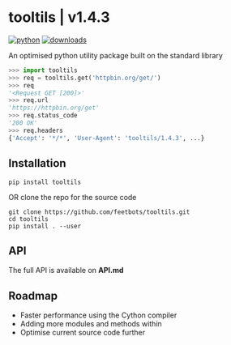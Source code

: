 # tooltils | v1.4.3

[![python](https://img.shields.io/pypi/pyversions/tooltils.svg)](https://pypi.org/project/tooltils/)
[![downloads](https://static.pepy.tech/personalized-badge/tooltils?period=total&units=international_system&left_color=grey&right_color=red&left_text=downloads)](https://pepy.tech/project/tooltils)

An optimised python utility package built on the standard library

```py
>>> import tooltils
>>> req = tooltils.get('httpbin.org/get/')
>>> req
'<Request GET [200]>'
>>> req.url
'https://httpbin.org/get'
>>> req.status_code
'200 OK'
>>> req.headers
{'Accept': '*/*', 'User-Agent': 'tooltils/1.4.3', ...}
```

## Installation

```console
pip install tooltils
```

OR clone the repo for the source code

```console
git clone https://github.com/feetbots/tooltils.git
cd tooltils
pip install . --user
```

## API

The full API is available on **API.md**

## Roadmap

- Faster performance using the Cython compiler
- Adding more modules and methods within
- Optimise current source code further
